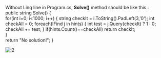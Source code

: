 Without Linq line in Program.cs, **Solve()** method should be like this :<br>
    public string Solve()
    {			
	    for(int i=0; i<1000; i++)
	    {
		    string checkIt = i.ToString().PadLeft(3,'0');
		    int checkAll = 0;
		    foreach(IFind j in hints)
		    {
			    int test = j.Query(checkIt) ? 1 : 0;
			    checkAll += test;
		    }
		  if(hints.Count()==checkAll) return checkIt;				
	    }			
	  return "No solution!";
    }


![i2](https://github.com/erolcum/Csharp-Challenges/assets/110387801/3c5b1ab8-4bba-416d-b7c6-712391845b8c)

